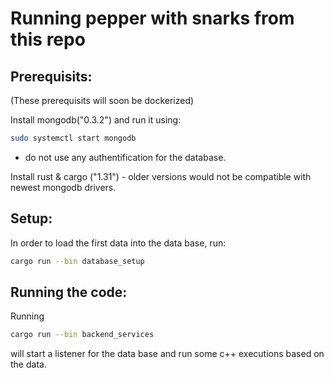 # Running pepper with snarks from this repo


## Prerequisits:

(These prerequisits will soon be dockerized)

Install mongodb("0.3.2") and run it using:

```sh
sudo systemctl start mongodb

``` 
- do not use any authentification for the database.


Install rust & cargo ("1.31") - older versions would not be compatible with newest mongodb drivers.



## Setup:

In order to load the first data into the data base, run:


```sh
cargo run --bin database_setup

```

## Running the code:

Running 

```sh
cargo run --bin backend_services

```

will start a listener for the data base and run some c++ executions based on the data.
